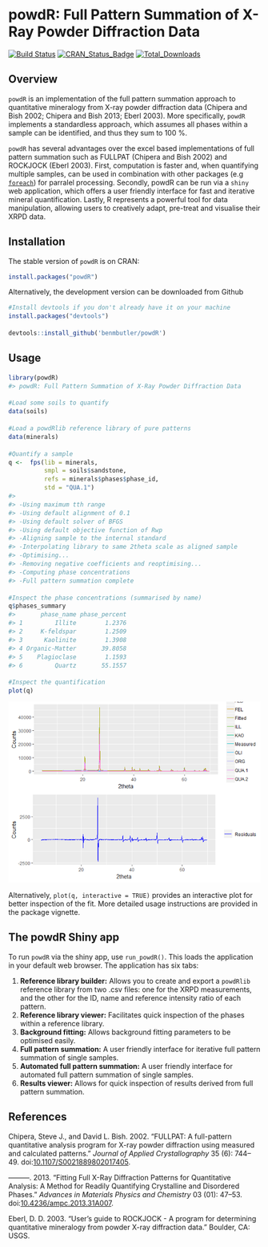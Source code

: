 powdR: Full Pattern Summation of X-Ray Powder Diffraction Data
================

<!-- README.md is generated from README.Rmd. Please edit that file -->
[![Build Status](https://travis-ci.org/benmbutler/powdR.svg?branch=master)](https://travis-ci.org/benmbutler/powdR) [![CRAN\_Status\_Badge](http://www.r-pkg.org/badges/version/powdR)](https://CRAN.R-project.org/package=powdR) [![Total\_Downloads](https://cranlogs.r-pkg.org/badges/grand-total/powdR)](https://cran.r-project.org/package=powdR)

Overview
--------

`powdR` is an implementation of the full pattern summation approach to quantitative mineralogy from X-ray powder diffraction data (Chipera and Bish 2002; Chipera and Bish 2013; Eberl 2003). More specifically, `powdR` implements a standardless approach, which assumes all phases within a sample can be identified, and thus they sum to 100 %.

`powdR` has several advantages over the excel based implementations of full pattern summation such as FULLPAT (Chipera and Bish 2002) and ROCKJOCK (Eberl 2003). First, computation is faster and, when quantifying multiple samples, can be used in combination with other packages (e.g [`foreach`](https://cran.r-project.org/web/packages/foreach/index.html)) for parralel processing. Secondly, powdR can be run via a `shiny` web application, which offers a user friendly interface for fast and iterative mineral quantification. Lastly, R represents a powerful tool for data manipulation, allowing users to creatively adapt, pre-treat and visualise their XRPD data.

Installation
------------

The stable version of `powdR` is on CRAN:

``` r
install.packages("powdR")
```

Alternatively, the development version can be downloaded from Github

``` r
#Install devtools if you don't already have it on your machine
install.packages("devtools")

devtools::install_github('benmbutler/powdR')
```

Usage
-----

``` r
library(powdR)
#> powdR: Full Pattern Summation of X-Ray Powder Diffraction Data

#Load some soils to quantify
data(soils)

#Load a powdRlib reference library of pure patterns
data(minerals)

#Quantify a sample
q <-  fps(lib = minerals,
          smpl = soils$sandstone,
          refs = minerals$phases$phase_id,
          std = "QUA.1")
#> 
#> -Using maximum tth range
#> -Using default alignment of 0.1
#> -Using default solver of BFGS
#> -Using default objective function of Rwp
#> -Aligning sample to the internal standard
#> -Interpolating library to same 2theta scale as aligned sample
#> -Optimising...
#> -Removing negative coefficients and reoptimising...
#> -Computing phase concentrations
#> -Full pattern summation complete

#Inspect the phase concentrations (summarised by name)
q$phases_summary
#>       phase_name phase_percent
#> 1         Illite        1.2376
#> 2     K-feldspar        1.2509
#> 3      Kaolinite        1.3908
#> 4 Organic-Matter       39.8058
#> 5    Plagioclase        1.1593
#> 6         Quartz       55.1557

#Inspect the quantification
plot(q)
```

![](man/figures/README-example-1.png)

Alternatively, `plot(q, interactive = TRUE)` provides an interactive plot for better inspection of the fit. More detailed usage instructions are provided in the package vignette.

The powdR Shiny app
-------------------

To run `powdR` via the shiny app, use `run_powdR()`. This loads the application in your default web browser. The application has six tabs:

1.  **Reference library builder:** Allows you to create and export a `powdRlib` reference library from two .csv files: one for the XRPD measurements, and the other for the ID, name and reference intensity ratio of each pattern.
2.  **Reference library viewer:** Facilitates quick inspection of the phases within a reference library.
3.  **Background fitting:** Allows background fitting parameters to be optimised easily.
4.  **Full pattern summation:** A user friendly interface for iterative full pattern summation of single samples.
5.  **Automated full pattern summation:** A user friendly interface for automated full pattern summation of single samples.
6.  **Results viewer:** Allows for quick inspection of results derived from full pattern summation.

References
----------

Chipera, Steve J., and David L. Bish. 2002. “FULLPAT: A full-pattern quantitative analysis program for X-ray powder diffraction using measured and calculated patterns.” *Journal of Applied Crystallography* 35 (6): 744–49. doi:[10.1107/S0021889802017405](https://doi.org/10.1107/S0021889802017405).

———. 2013. “Fitting Full X-Ray Diffraction Patterns for Quantitative Analysis: A Method for Readily Quantifying Crystalline and Disordered Phases.” *Advances in Materials Physics and Chemistry* 03 (01): 47–53. doi:[10.4236/ampc.2013.31A007](https://doi.org/10.4236/ampc.2013.31A007).

Eberl, D. D. 2003. “User’s guide to ROCKJOCK - A program for determining quantitative mineralogy from powder X-ray diffraction data.” Boulder, CA: USGS.
